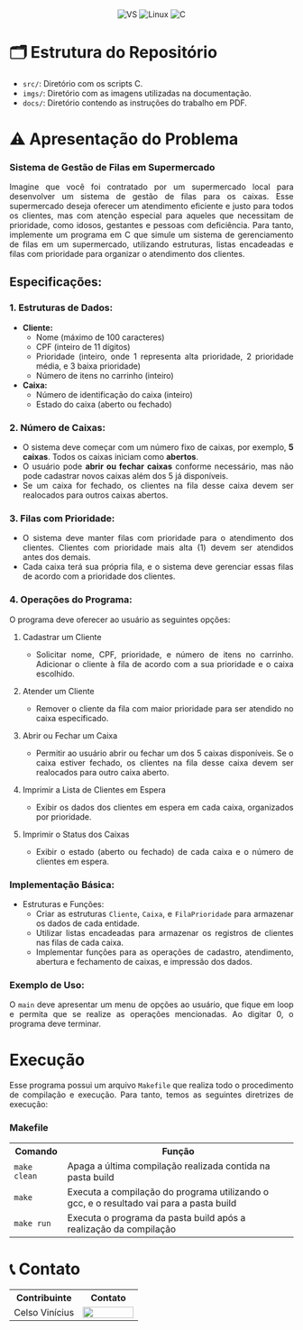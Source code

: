 <div align="center" style="display: inline_block">
  <img align="center" alt="VS" src="https://img.shields.io/badge/Visual_Studio_Code-0078D4?style=for-the-badge&logo=visual%20studio%20code&logoColor=white" />
  <img align="center" alt="Linux" src="https://img.shields.io/badge/Linux-FCC624?style=for-the-badge&logo=linux&logoColor=black" />
  <img align="center" alt="C" src="https://img.shields.io/badge/C-00599C?style=for-the-badge&logo=c&logoColor=white" />
</div>

# 🗂️​ Estrutura do Repositório

- `src/`: Diretório com os scripts C.
- `imgs/`: Diretório com as imagens utilizadas na documentação.
- `docs/`: Diretório contendo as instruções do trabalho em PDF.

# ⚠️ Apresentação do Problema 

### Sistema de Gestão de Filas em Supermercado

<div align="justify">
Imagine que você foi contratado por um supermercado local para desenvolver um sistema de gestão de filas para os caixas. Esse supermercado deseja oferecer um atendimento eficiente e justo para todos os clientes, mas com atenção especial para aqueles que necessitam de prioridade, como idosos, gestantes e pessoas com deficiência. Para tanto, implemente um programa em C que simule um sistema de gerenciamento de filas em um supermercado, utilizando estruturas, listas encadeadas e filas com prioridade para organizar o atendimento dos clientes.
</div>

## Especificações:
<div align="justify">

### 1. Estruturas de Dados:
- **Cliente:**
    - Nome (máximo de 100 caracteres)
    - CPF (inteiro de 11 dígitos)
    - Prioridade (inteiro, onde 1 representa alta prioridade, 2 prioridade média, e 3 baixa prioridade)
    - Número de itens no carrinho (inteiro)
- **Caixa:**
    - Número de identificação do caixa (inteiro)
    - Estado do caixa (aberto ou fechado)

### 2. Número de Caixas:
 - O sistema deve começar com um número fixo de caixas, por exemplo, **5 caixas**. Todos os caixas iniciam como **abertos**.
 - O usuário pode **abrir ou fechar caixas** conforme necessário, mas não pode cadastrar novos caixas além dos 5 já disponíveis.
 - Se um caixa for fechado, os clientes na fila desse caixa devem ser realocados para outros caixas abertos.

### 3. Filas com Prioridade:
 - O sistema deve manter filas com prioridade para o atendimento dos clientes. Clientes com prioridade mais
alta (1) devem ser atendidos antes dos demais.
 - Cada caixa terá sua própria fila, e o sistema deve gerenciar essas filas de acordo com a prioridade dos
clientes.

### 4. Operações do Programa: 
O programa deve oferecer ao usuário as seguintes opções: 
   
1. Cadastrar um Cliente 
    - Solicitar nome, CPF, prioridade, e número de itens no carrinho. Adicionar o cliente à fila de acordo com a sua prioridade e o caixa escolhido. 

2. Atender um Cliente 
    - Remover o cliente da fila com maior prioridade para ser atendido no caixa especificado. 

3. Abrir ou Fechar um Caixa 
    - Permitir ao usuário abrir ou fechar um dos 5 caixas disponíveis. Se o caixa estiver fechado, os clientes na fila desse caixa devem ser realocados para outro caixa aberto. 

4. Imprimir a Lista de Clientes em Espera 
    - Exibir os dados dos clientes em espera em cada caixa, organizados por prioridade. 
    
5. Imprimir o Status dos Caixas 
    - Exibir o estado (aberto ou fechado) de cada caixa e o número de clientes em espera.

### Implementação Básica: 
- Estruturas e Funções:
    - Criar as estruturas `Cliente`, `Caixa`, e `FilaPrioridade` para armazenar os dados de cada entidade. 
    - Utilizar listas encadeadas para armazenar os registros de clientes nas filas de cada caixa. 
    - Implementar funções para as operações de cadastro, atendimento, abertura e fechamento de caixas, e impressão dos dados.

### Exemplo de Uso: 
O `main` deve apresentar um menu de opções ao usuário, que fique em loop e permita que se realize as operações mencionadas. Ao digitar 0, o programa deve terminar.

</div>

# Execução

<div align="justify">

Esse programa possui um arquivo `Makefile` que realiza todo o procedimento de compilação e execução. Para tanto, temos as seguintes diretrizes de execução:

</div>

### Makefile

<table align="center">
  <tr>
    <th>Comando</th>
    <th>Função</th>
  </tr>
  <tr>
    <td><code>make clean</code></td>
    <td>Apaga a última compilação realizada contida na pasta build</td>
  </tr>
  <tr>
    <td><code>make</code></td>
    <td>Executa a compilação do programa utilizando o gcc, e o resultado vai para a pasta build</td>
  </tr>
  <tr>
    <td><code>make run</code></td>
    <td>Executa o programa da pasta build após a realização da compilação</td>
  </tr>
</table>

# 📞 Contato

<table align="center">
  <tr>
    <th>Contribuinte</th>
    <th>Contato</th>
  </tr>
  <tr>
    <td>Celso Vinícius</td>
    <td><a href="https://www.linkedin.com/in/celsovinicius23/"><img align="center" height="20px" width="90px" src="https://img.shields.io/badge/LinkedIn-0077B5?style=for-the-badge&logo=linkedin&logoColor=white"/> </td>
  </tr>
</table>